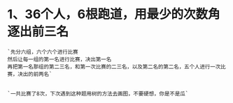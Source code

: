# 1、36个人，6根跑道，用最少的次数角逐出前三名 #

    `先分六组，六个六个进行比赛
	然后让每一组的第一名进行比赛，决出第一名
	再把第一名那组的第二三名，和第一次比赛的二三名，以及第二名的第二名，五个人进行一次比赛，决出的前两名`


    `一共比赛了8次，下次遇到这种题用树的方法去画图，不要硬想，你是不是瓜`